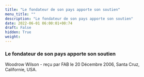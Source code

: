 ```yaml
---
title: "Le fondateur de son pays apporte son soutien"
menu_title: ""
description: "Le fondateur de son pays apporte son soutien"
date: 2022-06-01 06:00:01+00:74
draft: False
hidden: True
weight:
---
```

### Le fondateur de son pays apporte son soutien

Woodrow Wilson - reçu par FAB le 20 Décembre 2006, Santa Cruz, Californie, USA.



